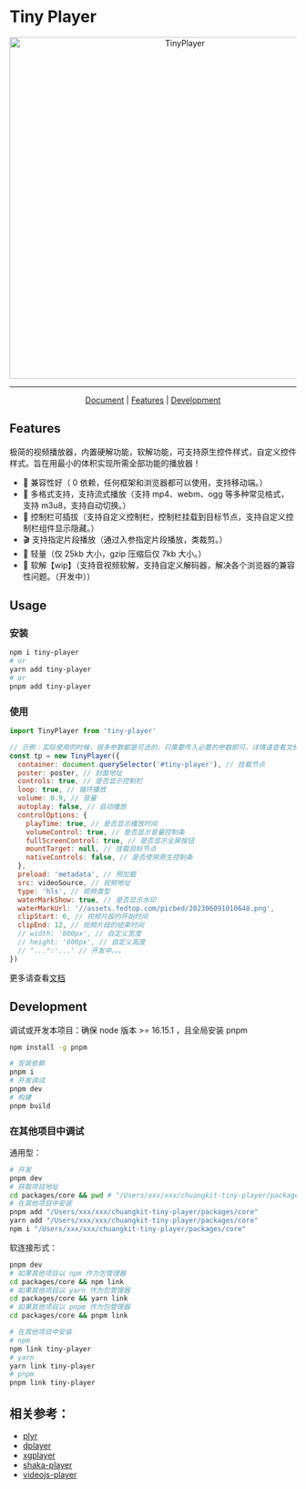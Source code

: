 # Tiny Player

<p align="center">
  <a href="https://tiny-player.vercel.app/">
    <picture>
      <source media="(prefers-color-scheme: dark)" srcset="https://assets.fedtop.com/picbed/202306061400114.png">
      <img alt="TinyPlayer" src="https://assets.fedtop.com/picbed/202306061400114.png" width="600" />
    </picture>
  </a>
</p>

<!-- <p align="center">
  <a href="https://github.com/wangrongding/tiny-player"><img alt="stars" src="https://img.shields.io/github/stars/wangrongding/ding-trans?style=flat" /></a>
  <a href="https://www.npmjs.com/package/tiny-player"><img alt="npm" src="https://img.shields.io/npm/dt/tiny-player?style=flat&label=downloads&color=cb3837&labelColor=cb0000&logo=npm" /></a>
</p> -->

---

<p align="center">
  <a href="https://tiny-player.vercel.app">Document</a> |
  <a href="#Features">Features</a> |
  <a href="#Development">Development</a> 
</p>

## Features

极简的视频播放器，内置硬解功能，软解功能，可支持原生控件样式，自定义控件样式。旨在用最小的体积实现所需全部功能的播放器！

- 🧩 兼容性好（ 0 依赖，任何框架和浏览器都可以使用，支持移动端。）
- 🌸 多格式支持，支持流式播放（支持 mp4、webm、ogg 等多种常见格式，支持 m3u8，支持自动切换。）
- 🌟 控制栏可插拔（支持自定义控制栏，控制栏挂载到目标节点，支持自定义控制栏组件显示隐藏。）
- 🎬 支持指定片段播放（通过入参指定片段播放，类裁剪。）
- 🎨 轻量（仅 25kb 大小，gzip 压缩后仅 7kb 大小。）
- 🥳 软解【wip】（支持音视频软解，支持自定义解码器，解决各个浏览器的兼容性问题。（开发中））

## Usage

### 安装

```sh
npm i tiny-player
# or
yarn add tiny-player
# or
pnpm add tiny-player
```

### 使用

```js
import TinyPlayer from 'tiny-player'

// 示例：实际使用的时候，很多参数都是可选的，只需要传入必要的参数即可，详情请查看文档
const tp = new TinyPlayer({
  container: document.querySelector('#tiny-player'), // 挂载节点
  poster: poster, // 封面地址
  controls: true, // 是否显示控制栏
  loop: true, // 循环播放
  volume: 0.9, // 音量
  autoplay: false, // 自动播放
  controlOptions: {
    playTime: true, // 是否显示播放时间
    volumeControl: true, // 是否显示音量控制条
    fullScreenControl: true, // 是否显示全屏按钮
    mountTarget: null, // 挂载目标节点
    nativeControls: false, // 是否使用原生控制条
  },
  preload: 'metadata', // 预加载
  src: videoSource, // 视频地址
  type: 'hls', // 视频类型
  waterMarkShow: true, // 是否显示水印
  waterMarkUrl: '//assets.fedtop.com/picbed/202306091010648.png',
  clipStart: 6, // 视频片段的开始时间
  clipEnd: 12, // 视频片段的结束时间
  // width: '800px', // 自定义宽度
  // height: '800px', // 自定义高度
  // "...":'...' // 开发中。。。
})
```

更多请查看[文档](https://tiny-player.vercel.app)

## Development

调试或开发本项目：确保 node 版本 >= 16.15.1 ，且全局安装 pnpm

```sh
npm install -g pnpm
```

```sh
# 安装依赖
pnpm i
# 开发调试
pnpm dev
# 构建
pnpm build
```

### 在其他项目中调试

通用型：

```sh
# 开发
pnpm dev
# 获取项目地址
cd packages/core && pwd # "/Users/xxx/xxx/chuangkit-tiny-player/packages/core"
# 在其他项目中安装
pnpm add "/Users/xxx/xxx/chuangkit-tiny-player/packages/core"
yarn add "/Users/xxx/xxx/chuangkit-tiny-player/packages/core"
npm i "/Users/xxx/xxx/chuangkit-tiny-player/packages/core"
```

软连接形式：

```sh
pnpm dev
# 如果其他项目以 npm 作为包管理器
cd packages/core && npm link
# 如果其他项目以 yarn 作为包管理器
cd packages/core && yarn link
# 如果其他项目以 pnpm 作为包管理器
cd packages/core && pnpm link

# 在其他项目中安装
# npm
npm link tiny-player
# yarn
yarn link tiny-player
# pnpm
pnpm link tiny-player
```

## 相关参考：

- [plyr](https://github.com/sampotts/plyr)
- [dplayer](https://dplayer.diygod.dev/zh/)
- [xgplayer](https://github.com/bytedance/xgplayer)
- [shaka-player](https://github.com/shaka-project/shaka-player)
- [videojs-player](https://github.com/surmon-china/videojs-player)
